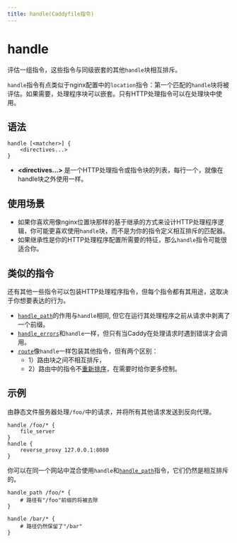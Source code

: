 ```yaml
---
title: handle(Caddyfile指令)
---
```


# handle

评估一组指令，这些指令与同级嵌套的其他`handle`块相互排斥。

`handle`指令有点类似于nginx配置中的`location`指令：第一个匹配的`handle`块将被评估。如果需要，处理程序块可以嵌套。只有HTTP处理指令可以在处理块中使用。

## 语法

```caddy-d
handle [<matcher>] {
	<directives...>
}
```

- **<directives...>** 是一个HTTP处理指令或指令块的列表，每行一个，就像在handle块之外使用一样。

## 使用场景

- 如果你喜欢用像nginx位置块那样的基于继承的方式来设计HTTP处理程序逻辑，你可能更喜欢使用`handle`块，而不是为你的指令定义相互排斥的匹配器。
- 如果继承性是你的HTTP处理程序配置所需要的特征，那么`handle`指令可能很适合你。

## 类似的指令

还有其他一些指令可以包装HTTP处理程序指令，但每个指令都有其用途，这取决于你想要表达的行为。

- [`handle_path`](handle_path)的作用与`handle`相同, 但它在运行其处理程序之前从请求中剥离了一个前缀。
- [`handle_errors`](handle_errors)和`handle`一样，但只有当Caddy在处理请求时遇到错误才会调用。
- [`route`](route)像`handle`一样包装其他指令，但有两个区别：
  - 1）路由块之间不相互排斥，
  - 2）路由中的指令不[重新排序](/docs/caddyfile/directives#directive-order)，在需要时给你更多控制。

## 示例

由静态文件服务器处理`/foo/`中的请求，并将所有其他请求发送到反向代理。

```caddy-d
handle /foo/* {
    file_server
}
handle {
    reverse_proxy 127.0.0.1:8080
}
```

你可以在同一个网站中混合使用`handle`和[`handle_path`](handle_path)指令，它们仍然是相互排斥的。

```caddy-d
handle_path /foo/* {
    # 路径有"/foo"前缀的将被去除
}

handle /bar/* {
    # 路径仍然保留了"/bar"
}
```
